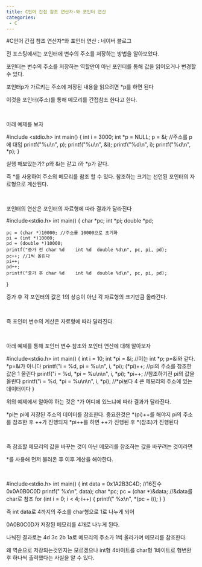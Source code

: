 ```yaml
---
title: C언어 간접 참조 연산자-와 포인터 연산
categories:
 - C
---
```

#C언어 간접 참조 연산자*와 포인터 연산 : 네이버 블로그
<div class="wrap_rabbit pcol2 _param(1) _postViewArea221554920807" id="post-view221554920807">
<!-- Rabbit HTML --><div class="se-viewer se-theme-default" lang="ko-KR">
<!-- SE_DOC_HEADER_END -->
<div class="se-main-container">
<div class="se-component se-text se-l-default" id="SE-245363cd-67dd-4804-a318-349a61a4f672">
<div class="se-component-content">
<div class="se-section se-section-text se-l-default">
<div class="se-module se-module-text"><!-- SE-TEXT { --><p class="se-text-paragraph se-text-paragraph-align-" id="SE-ddc16fad-23b5-414d-8ce0-59924286db21" style=""><span class="se-fs- se-ff-" id="SE-e281446a-2a94-4d0d-9212-efcf07cbd26b" style="">전 포스팅에서는 포인터에 변수의 주소를 저장하는 방법을 알아보았다.</span></p><!-- } SE-TEXT --><!-- SE-TEXT { --><p class="se-text-paragraph se-text-paragraph-align-" id="SE-9c83420d-2ac1-498c-8c37-a8573eecd8af" style=""><span class="se-fs- se-ff-" id="SE-aae90a5a-428e-4b05-941b-35ef45ff48ac" style="">포인터는 변수의 주소를 저장하는 역할만이 아닌 포인터를 통해 값을 읽어오거나 변경할 수 있다.</span></p><!-- } SE-TEXT --><!-- SE-TEXT { --><p class="se-text-paragraph se-text-paragraph-align-" id="SE-874365f3-71c1-47cf-9a7d-81b6336174fa" style=""><span class="se-fs- se-ff-" id="SE-bc725a76-bc9b-486d-bf21-1c148fa6cf20" style="">포인터p가 가르키는 주소에 저장된 내용을 읽으려면 *p를 하면 된다</span></p><!-- } SE-TEXT --><!-- SE-TEXT { --><p class="se-text-paragraph se-text-paragraph-align-" id="SE-54d08728-640d-48ba-8e98-746255b4484d" style=""><span class="se-fs- se-ff-" id="SE-0c58b84b-1660-40e0-ad44-b747a9973f65" style="">이것을 포인터(주소)를 통해 메모리를 간접참조 한다고 한다.</span></p><!-- } SE-TEXT --><!-- SE-TEXT { --><p class="se-text-paragraph se-text-paragraph-align-" id="SE-8d31bb44-9f38-4cc1-805d-ae809d3e1a9e" style=""><span class="se-fs- se-ff-" id="SE-1228101a-955a-4720-a7af-1f172ced8392" style="">​</span></p><!-- } SE-TEXT --><!-- SE-TEXT { --><p class="se-text-paragraph se-text-paragraph-align-" id="SE-572701b8-ee86-4b34-acd4-f2df22e8ef93" style=""><span class="se-fs- se-ff-" id="SE-72ef0446-dfcd-4ca6-b334-7943c1667d13" style="">아래 예제를 보자</span></p><!-- } SE-TEXT --></div>
</div>
</div>
</div> <div class="se-component se-code se-l-default" id="SE-9b6fbf78-e2e4-4ef3-9640-5780906fcce5">
<div class="se-component-content">
<div class="se-section se-section-code se-l-default">
<div class="se-module se-module-code se-fs-fs13">
<div class="se-code-source">
<div class="__se_code_view language-javascript">#include &lt;stdio.h&gt;
int main() {
	int i = 3000;
	int *p = NULL;
	p = &amp;i; //주소를 p에 대입
	printf("%u\n", p);
	printf("%u\n", &amp;i);
	printf("%d\n", i);
	printf("%d\n", *p);
}</div>
</div>
</div>
</div>
</div>
<script class="__se_module_data" data-module='{"type":"v2_code", "id" : "SE-9b6fbf78-e2e4-4ef3-9640-5780906fcce5"}' type="text/data"></script>
</div> <div class="se-component se-text se-l-default" id="SE-8f62c33f-7b9e-4b78-9838-abfab42ab062">
<div class="se-component-content">
<div class="se-section se-section-text se-l-default">
<div class="se-module se-module-text"><!-- SE-TEXT { --><p class="se-text-paragraph se-text-paragraph-align-" id="SE-6e94fdee-4a3e-41ca-ba77-daa68e4d90a1" style=""><span class="se-fs- se-ff-" id="SE-f14167f0-e3d6-43a9-a504-5bf098751127" style="">실행 해보았는가? p와 &amp;i는 같고 i와 *p가 같다.</span></p><!-- } SE-TEXT --><!-- SE-TEXT { --><p class="se-text-paragraph se-text-paragraph-align-" id="SE-9bd4aabc-38b7-4726-b5d1-636fb0f95602" style=""><span class="se-fs- se-ff-" id="SE-3f3692a7-6003-437a-9f0b-f1066e1905b5" style="">즉 *를 사용하여 주소의 메모리를 참조 할 수 있다. 참조하는 크기는 선언된 포인터의 자료형으로 계산된다.</span></p><!-- } SE-TEXT --><!-- SE-TEXT { --><p class="se-text-paragraph se-text-paragraph-align-" id="SE-ea1a6952-2a2d-4da7-a5a1-e3c7fbc03eb4" style=""><span class="se-fs- se-ff-" id="SE-d5f988b8-8aa4-4c80-b97b-265914a8dff7" style="">​</span></p><!-- } SE-TEXT --><!-- SE-TEXT { --><p class="se-text-paragraph se-text-paragraph-align-" id="SE-ec7bbf9f-6642-4f0c-b469-8d0075e41656" style=""><span class="se-fs- se-ff-" id="SE-0a864f26-8ae0-4824-a07e-9cc84afefe59" style="">포인터의 연산은 포인터의 자료형에 따라 결과가 달라진다</span></p><!-- } SE-TEXT --></div>
</div>
</div>
</div> <div class="se-component se-code se-l-default" id="SE-3f3de69b-ffb9-4de9-9952-26081c9c751b">
<div class="se-component-content">
<div class="se-section se-section-code se-l-default">
<div class="se-module se-module-code se-fs-fs13">
<div class="se-code-source">
<div class="__se_code_view language-javascript">#include&lt;stdio.h&gt;
int main() {
	char *pc;
	int *pi;
	double *pd;

	pc = (char *)10000; //주소를 10000으로 초기화
	pi = (int *)10000;
	pd = (double *)10000;
	printf("증가 전 char %d	int %d	double %d\n", pc, pi, pd);
	pc++; //1씩 올린다
	pi++;
	pd++;
	printf("증가 후 char %d	int %d	double %d\n", pc, pi, pd);
}</div>
</div>
</div>
</div>
</div>
<script class="__se_module_data" data-module='{"type":"v2_code", "id" : "SE-3f3de69b-ffb9-4de9-9952-26081c9c751b"}' type="text/data"></script>
</div> <div class="se-component se-text se-l-default" id="SE-e55e420c-a899-46d8-9660-45488e5276d8">
<div class="se-component-content">
<div class="se-section se-section-text se-l-default">
<div class="se-module se-module-text"><!-- SE-TEXT { --><p class="se-text-paragraph se-text-paragraph-align-" id="SE-18a426e2-83c0-4b27-bc3f-b14b74daf342" style=""><span class="se-fs- se-ff-" id="SE-96959976-8fa8-400e-b7db-3879f9f1b38e" style="">증가 후 각 포인터의 값은 1의 상승이 아닌 각 자료형의 크기만큼 올라간다.</span></p><!-- } SE-TEXT --><!-- SE-TEXT { --><p class="se-text-paragraph se-text-paragraph-align-" id="SE-ffc79a41-1a81-4ab2-bd1f-10681eb47b9b" style=""><span class="se-fs- se-ff-" id="SE-9889d517-be25-4f40-b24c-0d7e0cfe31a5" style="">​</span></p><!-- } SE-TEXT --><!-- SE-TEXT { --><p class="se-text-paragraph se-text-paragraph-align-" id="SE-581d7589-d509-4573-9c77-a6f614eb8d6e" style=""><span class="se-fs- se-ff-" id="SE-00817996-fb35-4a53-9b84-f8a2fec22d05" style="">즉 포인터 변수의 계산은 자료형에 따라 달라진다.</span></p><!-- } SE-TEXT --><!-- SE-TEXT { --><p class="se-text-paragraph se-text-paragraph-align-" id="SE-718033c8-6e63-4b45-8962-03f09c57ae65" style=""><span class="se-fs- se-ff-" id="SE-9fc2abc5-7339-4532-b12d-881d2dc5f56a" style="">​</span></p><!-- } SE-TEXT --><!-- SE-TEXT { --><p class="se-text-paragraph se-text-paragraph-align-" id="SE-23a1e749-124c-47c4-9fec-9db6be07839c" style=""><span class="se-fs- se-ff-" id="SE-c5d955a2-bb73-466e-b819-e14a9bc3e3a5" style="">아래 예제를 통해 포인터 변수 참조와 포인터 연산에 대해 알아보자</span></p><!-- } SE-TEXT --></div>
</div>
</div>
</div> <div class="se-component se-code se-l-default" id="SE-52109e05-0b99-44fe-b745-90a331823646">
<div class="se-component-content">
<div class="se-section se-section-code se-l-default">
<div class="se-module se-module-code se-fs-fs13">
<div class="se-code-source">
<div class="__se_code_view language-javascript">#include&lt;stdio.h&gt;
int main() {
	int i = 10;
	int *pi = &amp;i; //이는 int *p; p=&amp;i와 같다. *p=&amp;i가 아니다
	printf("i = %d, pi = %u\n", i, *pi);
	(*pi)++; //pi의 주소를 참조한 값은 1 올린다
	printf("i = %d, *pi = %u\n\n", i, *pi);
	*pi++; //참조하기전 pi의 값을 올린다
	printf("i = %d, *pi = %u\n\n", i, *pi); //*pi보다 4 큰 메모리의 주소에 있는 데이터이다
}</div>
</div>
</div>
</div>
</div>
<script class="__se_module_data" data-module='{"type":"v2_code", "id" : "SE-52109e05-0b99-44fe-b745-90a331823646"}' type="text/data"></script>
</div> <div class="se-component se-text se-l-default" id="SE-dd88dc90-c501-4e64-aad0-f7584273a841">
<div class="se-component-content">
<div class="se-section se-section-text se-l-default">
<div class="se-module se-module-text"><!-- SE-TEXT { --><p class="se-text-paragraph se-text-paragraph-align-" id="SE-fa1e4666-52c0-4115-808b-f08dec78c006" style=""><span class="se-fs- se-ff-" id="SE-aa351979-0d4c-43e7-a701-c1db37122ad4" style="">위의 예제에서 알아야 하는 것은 *가 어디에 있느냐에 따라 결과가 달라진다.</span></p><!-- } SE-TEXT --><!-- SE-TEXT { --><p class="se-text-paragraph se-text-paragraph-align-" id="SE-89f4276c-c1bc-4bc9-850b-80d389ed6335" style=""><span class="se-fs- se-ff-" id="SE-a4ab24b2-05e8-4797-a312-0be4895a38d7" style="">*pi는 pi에 저장된 주소의 데이터를 참조한다. 중요한것은 *(pi)++를 해야지 pi의 주소를 참조한 후 ++가 진행되지 *pi++를 하면 ++가 진행된 후 *(참조)가 진행된다</span></p><!-- } SE-TEXT --><!-- SE-TEXT { --><p class="se-text-paragraph se-text-paragraph-align-" id="SE-bfb693d9-fe7b-47c7-95c8-c6b27e7f8b2a" style=""><span class="se-fs- se-ff-" id="SE-e9cf93ae-7ae2-4bba-a718-6efae8a0333e" style="">​</span></p><!-- } SE-TEXT --><!-- SE-TEXT { --><p class="se-text-paragraph se-text-paragraph-align-" id="SE-fb1a6641-e418-4907-8e2d-69b4fde250f5" style=""><span class="se-fs- se-ff-" id="SE-09504ab8-3c0f-4717-92d1-63e2d86c551c" style="">즉 참조할 메모리의 값을 바꾸는 것이 아닌 메모리를 참조하는 값을 바꾸려는 것이라면</span></p><!-- } SE-TEXT --><!-- SE-TEXT { --><p class="se-text-paragraph se-text-paragraph-align-" id="SE-7f87ff02-6cae-4b0b-a15e-2a67d3dc5a51" style=""><span class="se-fs- se-ff-" id="SE-8cccc15a-1ffc-4124-a69d-8d511353f5e1" style="">*를 사용해 먼저 불러온 후 이후 계산을 해야한다.</span></p><!-- } SE-TEXT --><!-- SE-TEXT { --><p class="se-text-paragraph se-text-paragraph-align-" id="SE-3bbbd0be-315b-4d7b-99e5-aa80aa09a07a" style=""><span class="se-fs- se-ff-" id="SE-27fa3afe-deca-4f77-b0aa-45dc2e58c267" style="">​</span></p><!-- } SE-TEXT --></div>
</div>
</div>
</div> <div class="se-component se-code se-l-default" id="SE-2ae90584-861a-4f7e-a038-bf6a10de6820">
<div class="se-component-content">
<div class="se-section se-section-code se-l-default">
<div class="se-module se-module-code se-fs-fs13">
<div class="se-code-source">
<div class="__se_code_view language-javascript">#include&lt;stdio.h&gt;
int main() {
	int data = 0x1A2B3C4D; //16진수 0x0A0B0C0D
	printf(" %x\n", data);
	char *pc;
	pc = (char *)&amp;data; //&amp;data를 char로 참조
	for (int i = 0; i &lt; 4; i++)
	{
		printf(" %x\n", *(pc + i));
	}
}</div>
</div>
</div>
</div>
</div>
<script class="__se_module_data" data-module='{"type":"v2_code", "id" : "SE-2ae90584-861a-4f7e-a038-bf6a10de6820"}' type="text/data"></script>
</div> <div class="se-component se-text se-l-default" id="SE-edc388af-fc89-431a-b514-401ff51e083c">
<div class="se-component-content">
<div class="se-section se-section-text se-l-default">
<div class="se-module se-module-text"><!-- SE-TEXT { --><p class="se-text-paragraph se-text-paragraph-align-" id="SE-c53d716b-c369-4373-9a95-568ebd516697" style=""><span class="se-fs- se-ff-" id="SE-477a54f2-e6d3-4401-b008-6c41df2d97ac" style="">즉 int data로 4까지의 주소를 char형으로 1로 나누게 되어</span></p><!-- } SE-TEXT --><!-- SE-TEXT { --><p class="se-text-paragraph se-text-paragraph-align-" id="SE-9056aefe-f4e1-47da-a1b3-66474923648a" style=""><span class="se-fs- se-ff-" id="SE-c468a166-be75-485c-a44b-10696e5fdf27" style="">0A0B0C0D가 저장된 메모리를 4개로 나누게 된다.</span></p><!-- } SE-TEXT --><!-- SE-TEXT { --><p class="se-text-paragraph se-text-paragraph-align-" id="SE-2beb105f-88ca-4235-9dfa-28b7e3f4f0a4" style=""><span class="se-fs- se-ff-" id="SE-5d342bc4-0b95-4bb8-b94c-4030c4c714dc" style="">나눠진 결과로는 4d 3c 2b 1a로 메모리의 주소가 1씩 올라가며 메모리를 참조한다.</span></p><!-- } SE-TEXT --><!-- SE-TEXT { --><p class="se-text-paragraph se-text-paragraph-align-" id="SE-d0858732-27c4-4ca1-8331-efe35aad59fd" style=""><span class="se-fs- se-ff-" id="SE-1b293261-14d1-4429-92bc-f443125b1442" style="">왜 역순으로 저장되는것인지는 모르겠으나 int형 4바이트를 char형 1바이트로 형변환 후 하나씩 출력했다는 사실을 알 수 있다.</span></p><!-- } SE-TEXT --><!-- SE-TEXT { --><p class="se-text-paragraph se-text-paragraph-align-" id="SE-841227cf-e1c8-4ace-9861-e14136eaddc5" style=""><span class="se-fs- se-ff-" id="SE-c3a7c8bd-59e3-474a-a0aa-c211f0708ab9" style="">​</span></p><!-- } SE-TEXT --><!-- SE-TEXT { --><p class="se-text-paragraph se-text-paragraph-align-" id="SE-34fda97a-c9e6-46f9-addd-79304639d1e5" style=""><span class="se-fs- se-ff-" id="SE-c1c7604d-d5fd-4b45-b304-1431ca3824ad" style="">​</span></p><!-- } SE-TEXT --><!-- SE-TEXT { --><p class="se-text-paragraph se-text-paragraph-align-" id="SE-96db0304-c19c-4b02-9ee8-5dbfa8e7c3a2" style=""><span class="se-fs- se-ff-" id="SE-dc7f80fb-99c8-4984-af55-3b58c6e77489" style="">​</span></p><!-- } SE-TEXT --><!-- SE-TEXT { --><p class="se-text-paragraph se-text-paragraph-align-" id="SE-899f374e-b4a4-4aad-a7cb-7b54356fff04" style=""><span class="se-fs- se-ff-" id="SE-e808ce3a-4df2-42fb-a08a-84f77249efde" style="">​</span></p><!-- } SE-TEXT --></div>
</div>
</div>
</div> </div>
</div>
</div>